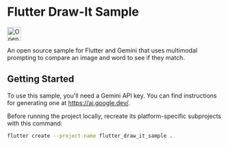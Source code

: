 # Flutter Draw-It Sample

<a href="https://idx.google.com/import?url=https%3A%2F%2Fhttps%3A%252F%252Fgithub.com%252Fgoogle-gemini%252Fflutter-draw-it-sample">
  <picture>
    <source
      media="(prefers-color-scheme: dark)"
      srcset="https://cdn.idx.dev/btn/open_dark_32.svg">
    <source
      media="(prefers-color-scheme: light)"
      srcset="https://cdn.idx.dev/btn/open_light_32.svg">
    <img
      height="32"
      alt="Open in IDX"
      src="https://cdn.idx.dev/btn/open_purple_32.svg">
  </picture>
</a>

An open source sample for Flutter and Gemini that uses multimodal
prompting to compare an image and word to see if they match.

## Getting Started

To use this sample, you'll need a Gemini API key. You can find instructions
for generating one at https://ai.google.dev/.

Before running the project locally, recreate its platform-specific subprojects
with this command:

```bash
flutter create --project-name flutter_draw_it_sample .
```
